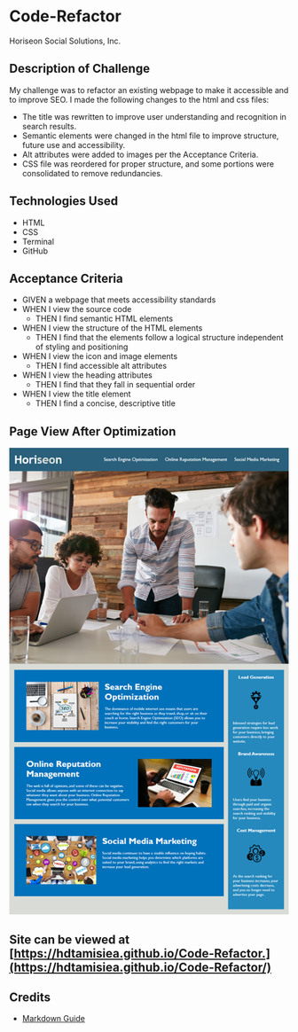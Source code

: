 # Code-Refactor

Horiseon Social Solutions, Inc.

## Description of Challenge

My challenge was to refactor an existing webpage to make it accessible and to improve SEO. I made the following changes to the html and css files:
* The title was rewritten to improve user understanding and recognition in search results.
* Semantic elements were changed in the html file to improve structure, future use and accessibility.
* Alt attributes were added to images per the Acceptance Criteria.
* CSS file was reordered for proper structure, and some portions were consolidated to remove redundancies. 

## Technologies Used

* HTML
* CSS
* Terminal
* GitHub

## Acceptance Criteria

* GIVEN a webpage that meets accessibility standards
* WHEN I view the source code
    * THEN I find semantic HTML elements
* WHEN I view the structure of the HTML elements
    * THEN I find that the elements follow a logical structure independent of styling and positioning
* WHEN I view the icon and image elements
    * THEN I find accessible alt attributes
* WHEN I view the heading attributes
    * THEN I find that they fall in sequential order
* WHEN I view the title element
    * THEN I find a concise, descriptive title

## Page View After Optimization

![Horiseon Page View](/assets/images/Page.png)

## Site can be viewed at [https://hdtamisiea.github.io/Code-Refactor.](https://hdtamisiea.github.io/Code-Refactor/)

## Credits

* [Markdown Guide](https://markdownguide.org)